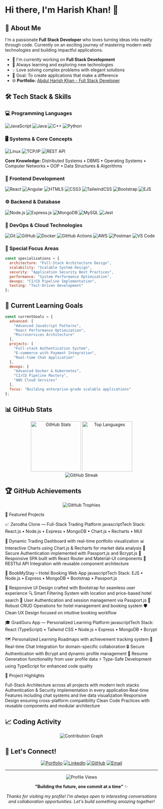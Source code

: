 # Hi there, I'm Harish Khan! 👋

## 🚀 About Me

I'm a passionate **Full Stack Developer** who loves turning ideas into reality through code. Currently on an exciting journey of mastering modern web technologies and building impactful applications.

- 🔭 I'm currently working on **Full Stack Development**
- 🌱 Always learning and exploring new technologies
- 💡 Love solving complex problems with elegant solutions
- 🎯 Goal: To create applications that make a difference
- 🌐 **Portfolio:** [Abdul Harish Khan - Full Stack Developer](https://haarishkhan.netlify.app/)

## 🛠️ Tech Stack & Skills

### 💻 Programming Languages
![JavaScript](https://img.shields.io/badge/JavaScript-F7DF1E?style=for-the-badge&logo=javascript&logoColor=black)
![Java](https://img.shields.io/badge/Java-ED8B00?style=for-the-badge&logo=openjdk&logoColor=white)
![C++](https://img.shields.io/badge/C%2B%2B-00599C?style=for-the-badge&logo=c%2B%2B&logoColor=white)
![Python](https://img.shields.io/badge/Python-3776AB?style=for-the-badge&logo=python&logoColor=white)

### 🖥️ Systems & Core Concepts
![Linux](https://img.shields.io/badge/Linux-FCC624?style=for-the-badge&logo=linux&logoColor=black)
![TCP/IP](https://img.shields.io/badge/TCP%2FIP-4285F4?style=for-the-badge&logo=google-cloud&logoColor=white)
![REST API](https://img.shields.io/badge/REST_APIs-FF6C37?style=for-the-badge&logo=api&logoColor=white)

**Core Knowledge:** Distributed Systems • DBMS • Operating Systems • Computer Networks • OOP • Data Structures & Algorithms

### 🎨 Frontend Development
![React](https://img.shields.io/badge/React-20232A?style=for-the-badge&logo=react&logoColor=61DAFB)
![Angular](https://img.shields.io/badge/Angular-DD0031?style=for-the-badge&logo=angular&logoColor=white)
![HTML5](https://img.shields.io/badge/HTML5-E34F26?style=for-the-badge&logo=html5&logoColor=white)
![CSS3](https://img.shields.io/badge/CSS3-1572B6?style=for-the-badge&logo=css3&logoColor=white)
![TailwindCSS](https://img.shields.io/badge/Tailwind_CSS-38B2AC?style=for-the-badge&logo=tailwind-css&logoColor=white)
![Bootstrap](https://img.shields.io/badge/Bootstrap-563D7C?style=for-the-badge&logo=bootstrap&logoColor=white)
![EJS](https://img.shields.io/badge/EJS-B4CA65?style=for-the-badge&logo=ejs&logoColor=black)

### ⚙️ Backend & Database
![Node.js](https://img.shields.io/badge/Node.js-43853D?style=for-the-badge&logo=node.js&logoColor=white)
![Express.js](https://img.shields.io/badge/Express.js-404D59?style=for-the-badge&logo=express&logoColor=white)
![MongoDB](https://img.shields.io/badge/MongoDB-4EA94B?style=for-the-badge&logo=mongodb&logoColor=white)
![MySQL](https://img.shields.io/badge/MySQL-00000F?style=for-the-badge&logo=mysql&logoColor=white)
![Jest](https://img.shields.io/badge/Jest-323330?style=for-the-badge&logo=Jest&logoColor=white)

### 🚀 DevOps & Cloud Technologies
![Git](https://img.shields.io/badge/Git-F05032?style=for-the-badge&logo=git&logoColor=white)
![GitHub](https://img.shields.io/badge/GitHub-100000?style=for-the-badge&logo=github&logoColor=white)
![Docker](https://img.shields.io/badge/Docker-2496ED?style=for-the-badge&logo=docker&logoColor=white)
![GitHub Actions](https://img.shields.io/badge/GitHub_Actions-2088FF?style=for-the-badge&logo=github-actions&logoColor=white)
![AWS](https://img.shields.io/badge/Amazon_AWS-232F3E?style=for-the-badge&logo=amazon-aws&logoColor=white)
![Postman](https://img.shields.io/badge/Postman-FF6C37?style=for-the-badge&logo=postman&logoColor=white)
![VS Code](https://img.shields.io/badge/Visual_Studio_Code-0078D4?style=for-the-badge&logo=visual%20studio%20code&logoColor=white)

### 🎯 Special Focus Areas
```javascript
const specializations = {
  architecture: "Full-Stack Architecture Design",
  scalability: "Scalable System Design",
  security: "Application Security Best Practices",
  performance: "System Performance Optimization",
  devops: "CI/CD Pipeline Implementation",
  testing: "Test-Driven Development"
};
```

## 🎯 Current Learning Goals

```javascript
const currentGoals = {
  advanced: [
    "Advanced JavaScript Patterns", 
    "React Performance Optimization",
    "Microservices Architecture"
  ],
  projects: [
    "Full-stack Authentication System", 
    "E-commerce with Payment Integration",
    "Real-time Chat Application"
  ],
  devops: [
    "Advanced Docker & Kubernetes", 
    "CI/CD Pipeline Mastery",
    "AWS Cloud Services"
  ],
  focus: "Building enterprise-grade scalable applications"
};
```

## 📊 GitHub Stats

<div align="center">
  <img src="https://github-readme-stats.vercel.app/api?username=haarish73&show_icons=true&theme=radical&hide_border=true&count_private=true" alt="GitHub Stats" height="165">
  <img src="https://github-readme-stats.vercel.app/api/top-langs/?username=haarish73&layout=compact&theme=radical&hide_border=true" alt="Top Languages" height="165">
</div>

<div align="center">
  <img src="https://github-readme-streak-stats.herokuapp.com/?user=haarish73&theme=radical&hide_border=true" alt="GitHub Streak" />
</div>

## 🏆 GitHub Achievements

<div align="center">
  <img src="https://github-profile-trophy.vercel.app/?username=haarish73&theme=radical&no-frame=true&margin-w=15" alt="GitHub Trophies" />
</div>

🌟 Featured Projects


📈 Zerodha Clone — Full-Stack Trading Platform
javascriptTech Stack: React.js • Node.js • Express • MongoDB • Chart.js • Recharts • MUI

🏦 Dynamic Trading Dashboard with real-time portfolio visualization
📊 Interactive Charts using Chart.js & Recharts for market data analysis
🔐 Secure Authentication implemented with Passport.js and Bcrypt.js
📱 Responsive SPA built with React Router and Material-UI components
🔧 RESTful API Integration with reusable component architecture

🏨 BookMyStay – Hotel Booking Web App
javascriptTech Stack: EJS • Node.js • Express • MongoDB • Bootstrap • Passport.js

🎨 Responsive UI Design crafted with Bootstrap for seamless user experience
🔍 Smart Filtering System with location and price-based hotel search
👤 User Authentication and session management via Passport.js
💾 Robust CRUD Operations for hotel management and booking system
🛡️ Clean UX Design focused on intuitive booking workflow

🎓 GradGuru App — Personalized Learning Platform
javascriptTech Stack: React (TypeScript) • Tailwind CSS • Node.js • Express • MongoDB • Bcrypt

🗺️ Personalized Learning Roadmaps with achievement tracking system
💬 Real-time Chat Integration for domain-specific collaboration
🔒 Secure Authentication with Bcrypt and dynamic profile management
📄 Resume Generation functionality from user profile data
⚡ Type-Safe Development using TypeScript for enhanced code quality


🚀 Project Highlights

Full-Stack Architecture across all projects with modern tech stacks
Authentication & Security implementation in every application
Real-time Features including chat systems and live data visualization
Responsive Design ensuring cross-platform compatibility
Clean Code Practices with reusable components and modular architecture

## 📈 Coding Activity

<div align="center">
  <img src="https://github-readme-activity-graph.vercel.app/graph?username=haarish73&theme=redical&hide_border=true" alt="Contribution Graph" />
</div>

## 🤝 Let's Connect!

<div align="center">
  
[![Portfolio](https://img.shields.io/badge/Portfolio-FF5722?style=for-the-badge&logo=google-chrome&logoColor=white)](your-portfolio-link-here)
[![LinkedIn](https://img.shields.io/badge/LinkedIn-0077B5?style=for-the-badge&logo=linkedin&logoColor=white)](https://www.linkedin.com/in/abdul-harish-khan/)
[![GitHub](https://img.shields.io/badge/GitHub-100000?style=for-the-badge&logo=github&logoColor=white)](https://github.com/haarish73)
[![Email](https://img.shields.io/badge/Email-D14836?style=for-the-badge&logo=gmail&logoColor=white)](mailto:your-email@example.com)

</div>

---

<div align="center">
  <img src="https://komarev.com/ghpvc/?username=haarish73&color=blueviolet&style=flat-square&label=Profile+Views" alt="Profile Views" />
</div>

<div align="center">
  
**"Building the future, one commit at a time"** ✨

*Thanks for visiting my profile! I'm always open to interesting conversations and collaboration opportunities. Let's build something amazing together!* 

</div>
